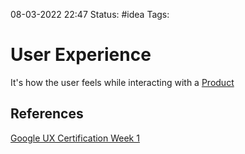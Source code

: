 08-03-2022 22:47
Status: #idea
Tags:

# User Experience

It's how the user feels while interacting with a [Product](Product.md)

## References

[Google UX Certification Week 1](https://www.coursera.org/learn/foundations-user-experience-design/lecture/OeyQC/the-basics-of-user-experience-design)